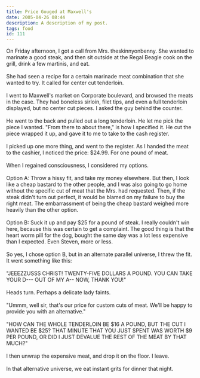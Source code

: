 ```yaml
---
title: Price Gouged at Maxwell's
date: 2005-04-26 08:44
description: A description of my post.
tags: food
id: 111
---
```

On Friday afternoon, I got a call from Mrs. theskinnyonbenny.  She wanted to marinate a good steak, and then sit outside at the Regal Beagle cook on the grill, drink a few martinis, and eat.<br />
<br />
She had seen a recipe for a certain marinade meat combination that she wanted to try.  It called for center cut tenderloin.
<span class="spanEndPreview">&nbsp;</span><br /><br />I went to Maxwell's market on Corporate boulevard, and browsed the meats in the case.  They had boneless sirloin, filet tips, and even a full tenderloin displayed, but no center cut pieces.  I asked the guy behind the counter.<br />
<br />
He went to the back and pulled out a long tenderloin.  He let me pick the piece I wanted.  "From there to about there," is how I specified it.  He cut the piece wrapped it up, and gave it to me to take to the cash register.<br />
<br />
I picked up one more thing, and went to the register.  As I handed the meat to the cashier, I noticed the price:  $24.99.  For one pound of meat.<br />
<br />
When I regained consciousness, I considered my options.<br />
<br />
Option A:  Throw a hissy fit, and take my money elsewhere.  But then, I look like a cheap bastard to the other people, and I was also going to go home without the specific cut of meat that the Mrs. had requested.  Then, if the steak didn't turn out perfect, it would be blamed on my failure to buy the right meat.  The embarrassment of being the cheap bastard weighed more heavily than the other option.<br />
<br />
Option B:  Suck it up and pay $25 for a pound of steak.  I really couldn't win here, because this was certain to get a complaint.  The good thing is that the heart worm pill for the dog, bought the same day was a lot less expensive than I expected.  Even Steven, more or less.<br />
<br />
So yes, I chose option B, but in an alternate parallel universe, I threw the fit.  It went something like this:<br />
<br />
"JEEEZZUSSS CHRIST!  TWENTY-FIVE DOLLARS A POUND.  YOU CAN TAKE YOUR D--- OUT OF MY A-- NOW, THANK YOU!"<br />
<br />
Heads turn.  Perhaps a delicate lady faints.<br />
<br />
"Ummm, well sir, that's our price for custom cuts of meat.  We'll be happy to provide you with an alternative."<br />
<br />
"HOW CAN THE WHOLE TENDERLOIN BE $16 A POUND, BUT THE CUT I WANTED BE $25?  THAT MINUTE THAT YOU JUST SPENT WAS WORTH $9 PER POUND, OR DID I JUST DEVALUE THE REST OF THE MEAT BY THAT MUCH?"<br />
<br />
I then unwrap the expensive meat, and drop it on the floor.  I leave.<br />
<br />
In that alternative universe, we eat instant grits for dinner that night.
